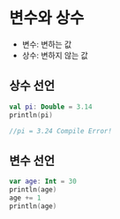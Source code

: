 # 변수와 상수

- 변수: 변하는 값
- 상수: 변하지 않는 값

## 상수 선언

```kotlin
val pi: Double = 3.14
println(pi)

//pi = 3.24 Compile Error!
```

## 변수 선언

```kotlin
var age: Int = 30
println(age)
age += 1
println(age)
```